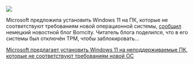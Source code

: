 <!--2025-07-24 13:57:24-->
<div class="yb">
  <div class="rss habr"><img src="https://habrastorage.org/webt/b2/6q/bf/b26qbfevwqaqenskfpdjkmvrzw4.jpeg" /><p>Microsoft предложила установить Windows 11 на ПК, которые не соответствуют требованиям новой операционной системы, <a href="https://borncity.com/win/2025/07/22/is-windows-11-update-offered-despite-deactivated-tpm/" rel="noopener noreferrer nofollow">сообщил</a> немецкий новостной блог Borncity. Читатель блога поделился, что в его системы был отключён TPM, чтобы заблокировать... <p class="titl"><a href="https://habr.com/ru/news/930792/?utm_source=habrahabr&utm_medium=rss&utm_campaign=930792">Microsoft предлагает установить Windows 11 на неподдерживаемые ПК, которые не соответствуют требованиям новой ОС</a></p></div>
</div>
